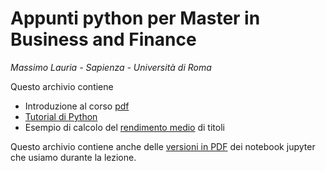 # Appunti python per Master in Business and Finance

*Massimo Lauria - Sapienza - Università di Roma*

Questo archivio contiene

- Introduzione al corso [pdf](Introduzione.pdf)
- [Tutorial di Python](Tutorial.ipynb)
- Esempio di calcolo del [rendimento medio](rendimentomedio/RendimentoMedio.ipynb) di titoli

Questo  archivio contiene  anche delle [versioni in PDF](./pdf) dei  notebook
jupyter che usiamo durante la lezione.
